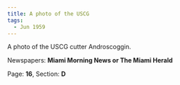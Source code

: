```yaml
---  
title: A photo of the USCG  
tags:  
  - Jun 1959  
---  
```

  
A photo of the USCG cutter Androscoggin.  
  
Newspapers: **Miami Morning News or The Miami Herald**  
  
Page: **16**, Section: **D** 
